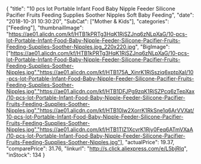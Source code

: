 {
	"title": "10 pcs lot Portable Infant Food Baby Nipple Feeder Silicone Pacifier Fruits Feeding Supplies Soother Nipples Soft Baby Feeding",
	"date": "2018-10-31 10:30:20",
	"SubCat": ["Mother & Kids"],
	"categories": ["Feeding"],
	"thumbnailImage": "https://ae01.alicdn.com/kf/HTB1kPRTg3HqK1RjSZJnq6zNLpXaG/10-pcs-lot-Portable-Infant-Food-Baby-Nipple-Feeder-Silicone-Pacifier-Fruits-Feeding-Supplies-Soother-Nipples.jpg_220x220.jpg",
	"BigImage": ["https://ae01.alicdn.com/kf/HTB1kPRTg3HqK1RjSZJnq6zNLpXaG/10-pcs-lot-Portable-Infant-Food-Baby-Nipple-Feeder-Silicone-Pacifier-Fruits-Feeding-Supplies-Soother-Nipples.jpg","https://ae01.alicdn.com/kf/HTB175A_XinrK1RjSsziq6xptpXaI/10-pcs-lot-Portable-Infant-Food-Baby-Nipple-Feeder-Silicone-Pacifier-Fruits-Feeding-Supplies-Soother-Nipples.jpg","https://ae01.alicdn.com/kf/HTB1DFJPg9zqK1RjSZPcq6zTepXax/10-pcs-lot-Portable-Infant-Food-Baby-Nipple-Feeder-Silicone-Pacifier-Fruits-Feeding-Supplies-Soother-Nipples.jpg","https://ae01.alicdn.com/kf/HTB10Iw2XorrK1RkSne1q6ArVVXat/10-pcs-lot-Portable-Infant-Food-Baby-Nipple-Feeder-Silicone-Pacifier-Fruits-Feeding-Supplies-Soother-Nipples.jpg","https://ae01.alicdn.com/kf/HTB1TIZ1XcvrK1Rjy0Feq6ATmVXaA/10-pcs-lot-Portable-Infant-Food-Baby-Nipple-Feeder-Silicone-Pacifier-Fruits-Feeding-Supplies-Soother-Nipples.jpg"],
	"actualPrice": 19.37,
	"comparePrice": 31.76,
	"linkurl": "http://s.click.aliexpress.com/e/L5bjRlq",
	"inStock": 134
}
